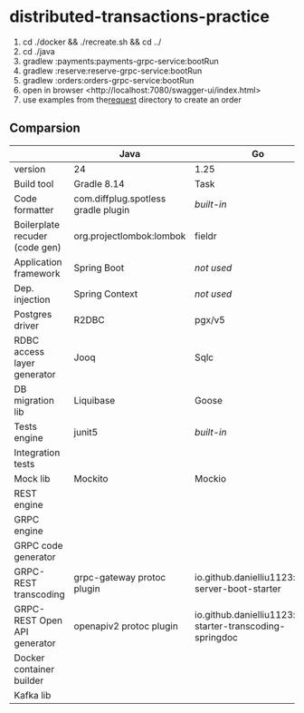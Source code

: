 # distributed-transactions-practice

1.  cd ./docker && ./recreate.sh && cd ../
2.  cd ./java
3.  gradlew :payments:payments-grpc-service:bootRun
4.  gradlew :reserve:reserve-grpc-service:bootRun
5.  gradlew :orders:orders-grpc-service:bootRun
6.  open in browser \<http://localhost:7080/swagger-ui/index.html>
7.  use examples from the[request](request) directory to create an order

## Comparsion

|   | Java | Go |
| --- | --- | --- |
| version | 24 | 1.25 |
| Build tool | Gradle 8.14 | Task |
| Code formatter | com.diffplug.spotless gradle plugin | _built-in_ |
| Boilerplate recuder (code gen) | org.projectlombok:lombok | fieldr |
| Application framework | Spring Boot | _not used_ |
| Dep. injection | Spring Context | _not used_ |
| Postgres driver | R2DBC | pgx/v5 |
| RDBC access layer generator | Jooq | Sqlc |
| DB migration lib | Liquibase | Goose |
| Tests engine | junit5 | _built-in_ |
| Integration tests |   |   |
| Mock lib | Mockito | Mockio |
| REST engine |   |   |
| GRPC engine |   |   |
| GRPC code generator |   |   |
| GRPC-REST transcoding | grpc-gateway protoc plugin | io.github.danielliu1123:grpc-server-boot-starter |
| GRPC-REST Open API generator | openapiv2 protoc plugin | io.github.danielliu1123:grpc-starter-transcoding-springdoc |
| Docker container builder |   |   |
| Kafka lib |   |   |